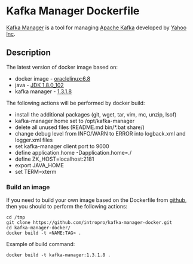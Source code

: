 # Kafka Manager Dockerfile
[Kafka Manager](https://github.com/yahoo/kafka-manager) is a tool for managing [Apache Kafka](http://kafka.apache.org) developed by [Yahoo Inc](https://www.yahoo.com).

## Description
The latest version of docker image based on:
* docker image - [oraclelinux:6.8](https://hub.docker.com/_/oraclelinux/)
* java - [JDK 1.8.0_102](http://www.oracle.com/technetwork/java/javase/downloads/index.html)
* kafka manager - [1.3.1.8](https://github.com/yahoo/kafka-manager/releases/tag/1.3.1.8)

The following actions will be performed by docker build:
* install the additional packages (git, wget, tar, vim, mc, unzip, lsof)
* kafka-manager home set to /opt/kafka-manager
* delete all unused files (README.md bin/*.bat share/)
* change debug level from INFO/WARN to ERROR into logback.xml and logger.xml files
* set kafka-manager client port to 9000
* define application.home -Dapplication.home=./
* define ZK_HOST=localhost:2181
* export JAVA_HOME
* set TERM=xterm

### Build an image
If you need to build your own image based on the Dockerfile from [github](https://github.com/intropro/kafka-manager-docker.git), then you should to perform the following actions:
```
cd /tmp
git clone https://github.com/intropro/kafka-manager-docker.git
cd kafka-manager-docker/
docker build -t <NAME:TAG> .
```
Example of build command:
```
docker build -t kafka-manager:1.3.1.8 .
```
